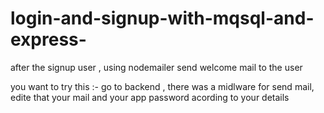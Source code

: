 # login-and-signup-with-mqsql-and-express-
after the signup user , using nodemailer send welcome mail to the user

you want to try this :- go to backend , there was a midlware for send mail,
                        edite that your mail and your app password acording to your details
